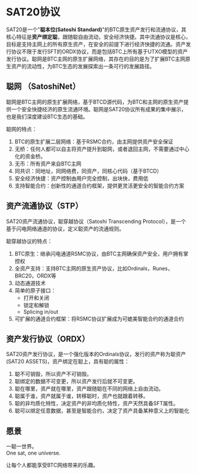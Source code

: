 SAT20协议
=========


SAT20是一个"**聪本位(Satoshi Standard)**"的BTC原生资产发行和流通协议，其核心特征是**资产绑定聪**，跟随聪自由流动，安全经济快捷。其中流通协议是核心，目标是支持主网上的所有原生资产，在安全的前提下进行经济快捷的流通。资产发行协议不限于发行SFT的ORDX协议，而是包括BTC上所有基于UTXO模型的资产发行协议。聪网是BTC主网的原生扩展网络，其存在的目的是为了扩展BTC主网原生资产的流动性，为BTC生态的发展探索出一条可行的发展路径。


聪网 （SatoshiNet）
----
聪网是BTC主网的原生扩展网络，基于BTCD源代码，为BTC和主网的原生资产提供一个安全快捷经济的原生流通环境。聪网是SAT20协议所有成果的集中展示，也是我们深度建设BTC生态的基础。  

聪网的特点：
1. BTC的原生扩展二层网络：基于RSMC合约，由主网提供资产安全保证
2. 无桥：任何人都可以自主将资产提升到聪网，或者退回主网，不需要通过中心化的资金桥。
3. 无币：所有资产来自BTC主网
4. 同共识：同地址，同网络费，同资产，同核心代码（基于BTCD）
5. 安全经济快捷：资产控制由用户完全控制，出块快，费用低
6. 支持智能合约：创新性的通道合约框架，提供更灵活更安全的智能合约方案


资产流通协议（STP）
----
SAT20资产流通协议，聪穿越协议（Satoshi Transcending Protocol），是一个基于闪电网络通道的协议，定义聪资产的流通规则。 

聪穿越协议的特点：
1. BTC原生：继承闪电通道RSMC协议，由BTC主网确保资产安全，用户拥有掌控权
2. 全资产支持：支持BTC主网的原生资产协议，比如Ordinals，Runes，BRC20，ORDX等
3. 动态通道技术
4. 简单的原子接口：
    * 打开和关闭
    * 锁定和解锁
    * Splicing in/out
5. 可扩展的通道合约框架：将RSMC协议扩展成为可媲美智能合约的通道合约


资产发行协议（ORDX）
----
SAT20资产发行协议，是一个强化版本的Ordinals协议，发行的资产称为聪资产(SAT20 ASSETS)，资产绑定在聪上，具有聪的属性：
1. 聪不可销毁，所以资产不可销毁。
2. 聪绑定的数据不可变更，所以资产发行后就不可变更。
3. 聪在哪里，资产就在哪里，资产跟随聪在不同的网络上自由流动。
4. 聪属于谁，资产就属于谁，转移聪时，资产也就跟着转移。
5. 聪的非均质化特性，决定资产的非均质化特性，资产天然具备SFT属性。
6. 聪可以绑定任意数据，甚至是智能合约，决定了资产具备某种意义上的智能化  



愿景
----
一聪一世界。  
One sat, one universe.    

让每个人都能享受BTC网络带来的乐趣。
